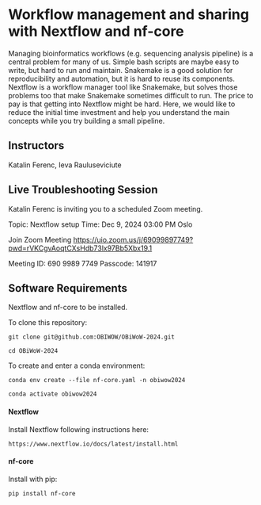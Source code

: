 # Workflow management and sharing with Nextflow and nf-core
Managing bioinformatics workflows (e.g. sequencing analysis pipeline) is a central problem for many of us. Simple bash scripts are maybe easy to write, but hard to run and maintain. Snakemake is a good solution for reproducibility and automation, but it is hard to reuse its components. Nextflow is a workflow manager tool like Snakemake, but solves those problems too that make Snakemake sometimes difficult to run. The price to pay is that getting into Nextflow might be hard. Here, we would like to reduce the initial time investment and help you understand the main concepts while you try building a small pipeline.

## Instructors
Katalin Ferenc, Ieva Rauluseviciute

## Live Troubleshooting Session

Katalin Ferenc is inviting you to a scheduled Zoom meeting.

Topic: Nextflow setup
Time: Dec 9, 2024 03:00 PM Oslo

Join Zoom Meeting
https://uio.zoom.us/j/69099897749?pwd=rVKCgvAoqtCXsHdb73lx97Bb5Xbx19.1

Meeting ID: 690 9989 7749
Passcode: 141917

## Software Requirements

Nextflow and nf-core to be installed.

To clone this repository:
```
git clone git@github.com:OBIWOW/OBiWoW-2024.git

cd OBiWoW-2024
```

To create and enter a conda environment:
```
conda env create --file nf-core.yaml -n obiwow2024

conda activate obiwow2024
```

#### Nextflow ####

Install Nextflow following instructions here:

```
https://www.nextflow.io/docs/latest/install.html
```

#### nf-core ####

Install with pip:

```
pip install nf-core
```